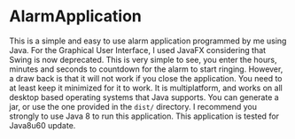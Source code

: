 # AlarmApplication


This is a simple and easy to use alarm application programmed by me using Java. For the Graphical User Interface, 
I used JavaFX considering that Swing is now deprecated. This is very simple to see, you enter the hours, minutes and
seconds to countdown for the alarm to start ringing. However, a draw back is that it will not work if you close the
application. You need to at least keep it minimized for it to work. It is multiplatform, and works on all desktop
based operating systems that Java supports. You can generate a jar, or use the one provided in the `dist/` directory. 
I recommend you strongly to use Java 8 to run this application. This application is tested for Java8u60 update.
